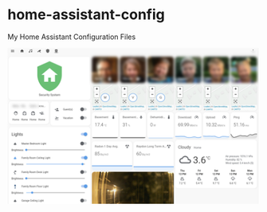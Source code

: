 # home-assistant-config
My Home Assistant Configuration Files

![alt text](https://raw.githubusercontent.com/MartyTremblay/home-assistant-config/7483587c2edaa7559be247b1ab641e6f6f1bfb50/screencapture.png)
